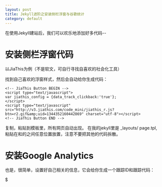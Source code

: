 ```yaml
---
layout: post
title: Jekyll进阶之安装侧栏浮窗与谷歌统计
category: default
---
```


在使用Jekyll建站后，我们可以欢乐地添加好多代码--

安装侧栏浮窗代码
=================

以JiaThis为例（不是软文，可自行寻找自喜欢的社会化工具）

找到自己喜欢的浮窗样式，然后会自动给你生成代码：

    <!-- JiaThis Button BEGIN -->
    <script type="text/javascript">
    var jiathis_config = {data_track_clickback:'true'};
    </script>
    <script type="text/javascript" src="http://v3.jiathis.com/code_mini/jiathis_r.js?btn=r2.gif&amp;uid=1344352160442869" charset="utf-8"></script>
    <!-- JiaThis Button END -->

复制，粘贴到模板里，所有网页自动出现。
在我的jekyll里是 _layouts/ page.tpl,粘贴在<body>和</body>的之间任意位置放置，注意不要把其他的代码拆散。

安装Google Analytics
=================
也是，很简单，设置好自己相关的信息，它会给你生成一个跟踪ID和跟踪代码：

$    <script type="text/javascript">

     var _gaq = _gaq || [];
      _gaq.push(['_setAccount', '这里是你的跟踪ID']);
      _gaq.push(['_trackPageview']);

      (function() {
        var ga = document.createElement('script'); ga.type = 'text/javascript'; ga.async = true;
        ga.src = ('https:' == document.location.protocol ? 'https://ssl' : 'http://www') + '.google-analytics.com/ga.js';
        var s = document.getElementsByTagName('script')[0]; s.parentNode.insertBefore(ga, s);
      })();

    </script>

依然粘贴至_layouts/ page.tpl里，然后过段时间就能看到自己网站的详细的统计信息了。


+ 效果请至[阿曹的曹](http://cxlcym.github.com )

- 福利：hosts文件
http://code.google.com/p/huhamhire-hosts/

PS.这篇小试了下markdown语法，页面瞬间有爱了。
{% include references.md %}
